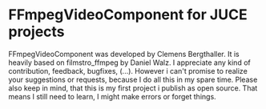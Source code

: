 FFmpegVideoComponent for JUCE projects
=========

FFmpegVideoComponent was developed by Clemens Bergthaller. It is heavily based on filmstro_ffmpeg by Daniel Walz.
I appreciate any kind of contribution, feedback, bugfixes, (...). However i can't promise to realize your suggestions or requests, because I do all this in my spare time. Please also keep in mind, that this is my first project i publish as open source. That means I still need to learn, I might make errors or forget things.
